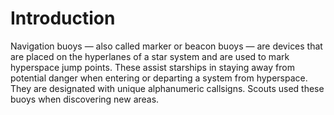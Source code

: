 # Introduction

Navigation buoys — also called marker or beacon buoys — are devices that are placed on the hyperlanes of a star system and are used to mark hyperspace jump points.
These assist starships in staying away from potential danger when entering or departing a system from hyperspace.
They are designated with unique alphanumeric callsigns.
Scouts used these buoys when discovering new areas.
